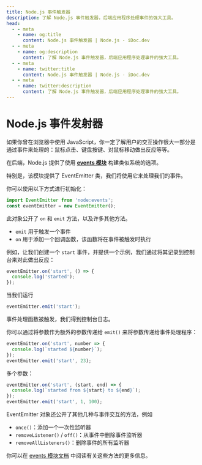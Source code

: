 ```yaml
---
title: Node.js 事件触发器
description: 了解 Node.js 事件触发器，后端应用程序处理事件的强大工具。
head:
  - - meta
    - name: og:title
      content: Node.js 事件触发器 | Node.js - iDoc.dev
  - - meta
    - name: og:description
      content: 了解 Node.js 事件触发器，后端应用程序处理事件的强大工具。
  - - meta
    - name: twitter:title
      content: Node.js 事件触发器 | Node.js - iDoc.dev
  - - meta
    - name: twitter:description
      content: 了解 Node.js 事件触发器，后端应用程序处理事件的强大工具。
---
```



# Node.js 事件发射器

如果你曾在浏览器中使用 JavaScript，你一定了解用户的交互操作很大一部分是通过事件来处理的：鼠标点击、键盘按键、对鼠标移动做出反应等等。

在后端，Node.js 提供了使用 **[events 模块](/zh/nodejs/api/events)** 构建类似系统的选项。

特别是，该模块提供了 EventEmitter 类，我们将使用它来处理我们的事件。

你可以使用以下方式进行初始化：

```js
import EventEmitter from 'node:events';
const eventEmitter = new EventEmitter();
```

此对象公开了 `on` 和 `emit` 方法，以及许多其他方法。

- `emit` 用于触发一个事件
- `on` 用于添加一个回调函数，该函数将在事件被触发时执行

例如，让我们创建一个 `start` 事件，并提供一个示例，我们通过将其记录到控制台来对此做出反应：

```js
eventEmitter.on('start', () => {
  console.log('started');
});
```

当我们运行

```js
eventEmitter.emit('start');
```

事件处理函数被触发，我们得到控制台日志。

你可以通过将参数作为额外的参数传递给 `emit()` 来将参数传递给事件处理程序：

```js
eventEmitter.on('start', number => {
  console.log(`started ${number}`);
});
eventEmitter.emit('start', 23);
```

多个参数：

```js
eventEmitter.on('start', (start, end) => {
  console.log(`started from ${start} to ${end}`);
});
eventEmitter.emit('start', 1, 100);
```

EventEmitter 对象还公开了其他几种与事件交互的方法，例如

- `once()`：添加一个一次性监听器
- `removeListener()` / `off()`：从事件中删除事件监听器
- `removeAllListeners()`：删除事件的所有监听器

你可以在 [events 模块文档](/zh/nodejs/api/events) 中阅读有关这些方法的更多信息。

